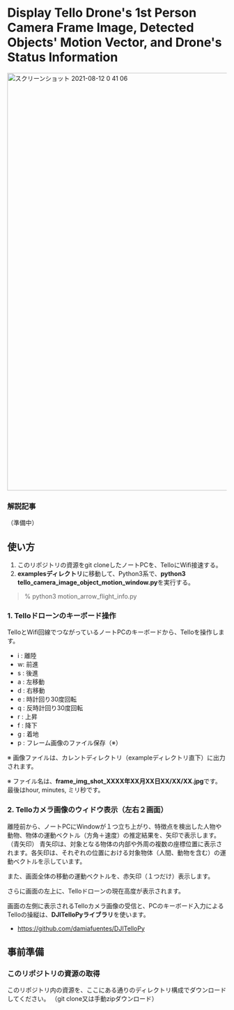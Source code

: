 # Display Tello Drone's 1st Person Camera Frame Image, Detected Objects' Motion Vector, and Drone's Status Information

<img width="958" alt="スクリーンショット 2021-08-12 0 41 06" src="https://user-images.githubusercontent.com/87643752/129060904-81aec5e8-6b9d-4963-9238-61aa7ce655fa.png">


### 解説記事

（準備中）

## **使い方** 

1. このリポジトリの資源をgit cloneしたノートPCを、TelloにWifi接速する。
2. **examplesディレクトリ**に移動して、Python3系で、**python3 tello_camera_image_object_motion_window.py**を実行する。

> % python3 motion_arrow_flight_info.py


### 1. Telloドローンのキーボード操作

TelloとWifi回線でつながっているノートPCのキーボードから、Telloを操作します。

* i : 離陸
* w: 前進
* s : 後進
* a : 左移動
* d : 右移動
* e : 時計回り30度回転
* q : 反時計回り30度回転
* r :  上昇
* f :  降下
* g : 着地
* p : フレーム画像のファイル保存（※）

※ 画像ファイルは、カレントディレクトリ（exampleディレクトリ直下）に出力されます。

※ ファイル名は、**frame_img_shot_XXXX年XX月XX日XX/XX/XX.jpg**です。最後はhour, minutes, ミリ秒です。

### 2. Telloカメラ画像のウィドウ表示（左右２画面）

離陸前から、ノートPCにWindowが１つ立ち上がり、特徴点を検出した人物や動物、物体の運動ベクトル（方角＋速度）の推定結果を、矢印で表示します。（青矢印）
青矢印は、対象となる物体の内部や外周の複数の座標位置に表示されます。各矢印は、それぞれの位置における対象物体（人間、動物を含む）の運動ベクトルを示しています。

また、画面全体の移動の運動ベクトルを、赤矢印（１つだけ）表示します。

さらに画面の左上に、Telloドローンの現在高度が表示されます。

画面の左側に表示されるTelloカメラ画像の受信と、PCのキーボード入力によるTelloの操縦は、**DJITelloPyライブラリ**を使います。

- https://github.com/damiafuentes/DJITelloPy

## __事前準備__

### このリポジトリの資源の取得

このリポジトリ内の資源を、ここにある通りのディレクトリ構成でダウンロードしてください。
（git clone又は手動zipダウンロード）

